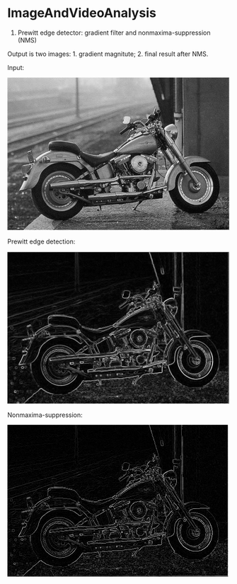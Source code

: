 # ImageAndVideoAnalysis

1. Prewitt edge detector: gradient filter and nonmaxima-suppression (NMS)

Output is two images: 1. gradient magnitute; 2. final result after NMS.

Input:

![alt text](https://github.com/nyakasko/ImageAndVideoAnalysis/blob/main/assignment1/motor.png?") 

Prewitt edge detection:

![alt text](https://github.com/nyakasko/ImageAndVideoAnalysis/blob/main/assignment1/motor_a.png?raw=true)

Nonmaxima-suppression:

![alt text](https://github.com/nyakasko/ImageAndVideoAnalysis/blob/main/assignment1/motor_b.png?raw=true)

